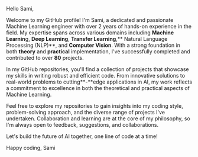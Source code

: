 
Hello Sami,

Welcome to my GitHub profile! I'm Sami, a dedicated and passionate Machine Learning engineer with over 2 years of hands-on experience in the field. My expertise spans across various domains including **Machine Learnin**g, **Deep Learning**, **Transfer Learning**,** Natural Language Processing (NLP)**, and **Computer Vision**. With a strong foundation in both **theory** and **practical** implementation, I've successfully completed and contributed to over **80** projects.

In my GitHub repositories, you'll find a collection of projects that showcase my skills in writing robust and efficient code. From innovative solutions to real-world problems to cutting**-**edge applications in AI, my work reflects a commitment to excellence in both the theoretical and practical aspects of Machine Learning.

Feel free to explore my repositories to gain insights into my coding style, problem-solving approach, and the diverse range of projects I've undertaken. Collaboration and learning are at the core of my philosophy, so I'm always open to feedback, suggestions, and collaborations.

Let's build the future of AI together, one line of code at a time!

Happy coding,
Sami
